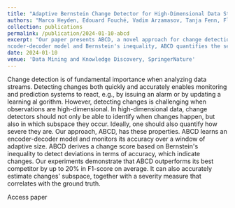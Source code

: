 ```yaml
---
title: "Adaptive Bernstein Change Detector for High-Dimensional Data Streams"
authors: "Marco Heyden, Edouard Fouché, Vadim Arzamasov, Tanja Fenn, Florian Kalinke, Klemens Böhm"
collection: publications
permalink: /publication/2024-01-10-abcd
excerpt: "Our paper presents ABCD, a novel approach for change detection in high-dimensional data streams. ABCD detects changes accurately and provides insights into the specific subspace where changes occur. By leveraging an e
ncoder-decoder model and Bernstein's inequality, ABCD quantifies the severity of changes and outperforms other methods in our experiments."
date: 2024-01-10
venue: 'Data Mining and Knowledge Discovery, SpringerNature'
---
```

Change detection is of fundamental importance when analyzing data streams. Detecting changes both quickly and accurately enables monitoring and prediction systems to react, e.g., by issuing an alarm or by updating a learning al
gorithm. However, detecting changes is challenging when observations are high-dimensional. In high-dimensional data, change detectors should not only be able to identify when changes happen, but also in which subspace they occur. Ideally, one should also quantify how severe they are. Our approach, ABCD, has these properties. ABCD learns an encoder-decoder model and monitors its accuracy over a window of adaptive size. ABCD derives a change score based on Bernstein's inequality to detect deviations in terms
of accuracy, which indicate changes. Our experiments demonstrate that ABCD outperforms its best competitor by up to 20% in F1-score on average. It can also accurately estimate changes' subspace, together with a severity measure
that correlates with the ground truth.

<a class="btn" style="text-decoration: none;" href="https://doi.org/10.1007/s10618-023-00999-5" rel="permalink">Access paper</a>